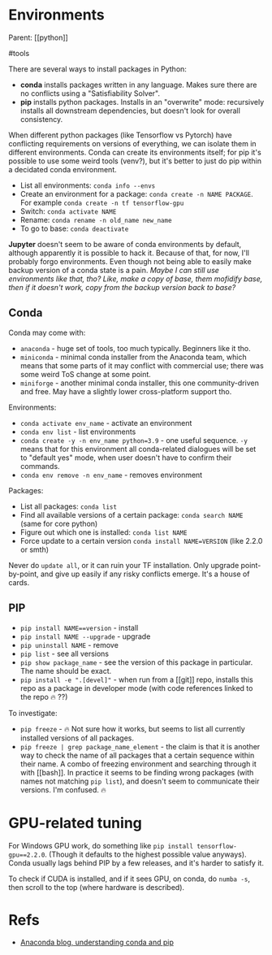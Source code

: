 # Environments

Parent: [[python]]

#tools

There are several ways to install packages in Python:
* **conda** installs packages written in any language. Makes sure there are no conflicts using a "Satisfiability Solver".
* **pip** installs python packages. Installs in an "overwrite" mode: recursively installs all downstream dependencies, but doesn't look for overall consistency.


When different python packages (like Tensorflow vs Pytorch) have conflicting requirements on versions of everything, we can isolate them in different environments. Conda can create its environments itself; for pip it's possible to use some weird tools (venv?), but it's better to just do pip within a decidated conda environment.

* List all environments: `conda info --envs`
* Create an environment for a package: `conda create -n NAME PACKAGE`. For example `conda create -n tf tensorflow-gpu`
* Switch: `conda activate NAME`
* Rename: `conda rename -n old_name new_name`
* To go to base: `conda deactivate`

**Jupyter** doesn't seem to be aware of conda environments by default, although apparently it is possible to hack it. Because of that, for now, I'll probably forgo environments. Even though not being able to easily make backup version of a conda state is a pain. _Maybe I can still use environments like that, tho? Like, make a copy of base, them mofidify base, then if it doesn't work, copy from the backup version back to base?_

## Conda

Conda may come with:
* `anaconda` - huge set of tools, too much typically. Beginners like it tho.
* `miniconda` - minimal conda installer from the Anaconda team, which means that some parts of it may conflict with commercial use; there was some weird ToS change at some point.
* `miniforge` - another minimal conda installer, this one community-driven and free. May have a slightly lower cross-platform support tho.

Environments:
* `conda activate env_name` - activate an environment
* `conda env list` - list environments
* `conda create -y -n env_name python=3.9` - one useful sequence. `-y` means that for this environment all conda-related dialogues will be set to "default yes" mode, when user doesn't have to confirm their commands.
* `conda env remove -n env_name` - removes environment

Packages:
* List all packages: `conda list`
* Find all available versions of a certain package: `conda search NAME` (same for core python)
* Figure out which one is installed: `conda list NAME`
* Force update to a certain version `conda install NAME=VERSION` (like 2.2.0 or smth)

Never do `update all`, or it can ruin your TF installation. Only upgrade point-by-point, and give up easily if any risky conflicts emerge. It's a house of cards.

## PIP

* `pip install NAME==version` - install
* `pip install NAME --upgrade` - upgrade
* `pip uninstall NAME` - remove
* `pip list` - see all versions
* `pip show package_name` - see the version of this package in particular. The name should be exact.
* `pip install -e ".[devel]"` - when run from a [[git]] repo, installs this repo as a package in developer mode (with code references linked to the repo 🔥 ??)

To investigate:
* `pip freeze` - 🔥 Not sure how it works, but seems to list all currently installed versions of all packages.
* `pip freeze | grep package_name_element` - the claim is that it is another way to check the name of all packages that a certain sequence within their name. A combo of freezing environment and searching through it with [[bash]]. In practice it seems to be finding wrong packages (with names not matching `pip list`), and doesn't seem to communicate their versions. I'm confused. 🔥

# GPU-related tuning

For Windows GPU work, do something like `pip install tensorflow-gpu==2.2.0`. (Though it defaults to the highest possible value anyways). Conda usually lags behind PIP by a few releases, and it's harder to satisfy it. 

To check if CUDA is installed, and if it sees GPU, on conda, do `numba -s`, then scroll to the top (where hardware is described).

# Refs

* [Anaconda blog, understanding conda and pip](https://www.anaconda.com/blog/understanding-conda-and-pip#:~:text=Pip%20installs%20Python%20packages%20whereas,software%20written%20in%20any%20language.&text=Another%20key%20difference%20between%20the,the%20packages%20installed%20in%20them.)